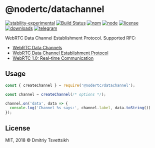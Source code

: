 # @nodertc/datachannel

[![stability-experimental](https://img.shields.io/badge/stability-experimental-orange.svg)](https://github.com/emersion/stability-badges#experimental)
[![Build Status](https://travis-ci.com/nodertc/datachannel.svg?branch=master)](https://travis-ci.com/nodertc/datachannel)
[![npm](https://img.shields.io/npm/v/@nodertc/datachannel.svg)](https://www.npmjs.com/package/@nodertc/datachannel)
[![node](https://img.shields.io/node/v/@nodertc/datachannel.svg)](https://www.npmjs.com/package/@nodertc/datachannel)
[![license](https://img.shields.io/npm/l/@nodertc/datachannel.svg)](https://www.npmjs.com/package/@nodertc/datachannel)
[![downloads](https://img.shields.io/npm/dm/@nodertc/datachannel.svg)](https://www.npmjs.com/package/@nodertc/datachannel)
[![telegram](https://img.shields.io/badge/telegram-nodertc-brightgreen.svg)](https://t.me/nodertc)

WebRTC Data Channel Establishment Protocol. Supported RFC:

* [WebRTC Data Channels](https://tools.ietf.org/html/draft-ietf-rtcweb-data-channel-13)
* [WebRTC Data Channel Establishment Protocol](https://tools.ietf.org/html/draft-ietf-rtcweb-data-protocol-09)
* [WebRTC 1.0: Real-time Communication](https://www.w3.org/TR/webrtc/#peer-to-peer-data-api)

## Usage

```js
const { createChannel } = require('@nodertc/datachannel');

const channel = createChannel(/* options */);

channel.on('data', data => {
  console.log('Channel %s says:', channel.label, data.toString())
});
```

## License

MIT, 2018 &copy; Dmitriy Tsvettsikh
